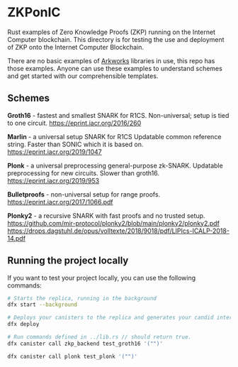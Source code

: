 # ZKPonIC
Rust examples of Zero Knowledge Proofs (ZKP) running on the Internet Computer blockchain.
This directory is for testing the use and deployment of ZKP onto the Internet Computer Blockchain.

There are no basic examples of [Arkworks](https://github.com/arkworks-rs) libraries in use, this repo has those examples.
Anyone can use these examples to understand schemes and get started with our comprehensible templates.

## Schemes
**Groth16** - fastest and smallest SNARK for R1CS.
Non-universal; setup is tied to one circuit.
https://eprint.iacr.org/2016/260

**Marlin** - a universal setup SNARK for R1CS
Updatable common reference string.
Faster than SONIC which it is based on.
https://eprint.iacr.org/2019/1047

**Plonk** - a universal preprocessing general-purpose zk-SNARK.
Updatable preprocessing for new circuits.
Slower than groth16.
https://eprint.iacr.org/2019/953

**Bulletproofs** - non-universal setup for range proofs.
https://eprint.iacr.org/2017/1066.pdf

**Plonky2** - a recursive SNARK with fast proofs and no trusted setup.
https://github.com/mir-protocol/plonky2/blob/main/plonky2/plonky2.pdf
https://drops.dagstuhl.de/opus/volltexte/2018/9018/pdf/LIPIcs-ICALP-2018-14.pdf

## Running the project locally

If you want to test your project locally, you can use the following commands:

```bash
# Starts the replica, running in the background
dfx start --background

# Deploys your canisters to the replica and generates your candid interface
dfx deploy

# Run commands defined in ../lib.rs // should return true.
dfx canister call zkp_backend test_groth16 '("")'

dfx canister call plonk test_plonk '("")'
```

